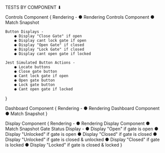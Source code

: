 
TESTS BY COMPONENT ⬇︎

Controls Component {
    Rendering -
    ● Rendering Controls Component
    ● Match Snapshot

    Button Displays -
        ● Display "Close Gate" if open
        ● Display cant lock gate if open
        ● Display "Open Gate" if closed
        ● Display "Lock Gate" if closed
        ● Display cant open gate if locked

    Jest Simulated Button Actions -
        ● Locate buttons
        ● Close gate button
        ● Cant lock gate if open
        ● Open gate button
        ● Lock gate button
        ● Cant open gate if locked
}

Dashboard Component {
    Rendering -
        ● Rendering Dashboard Component
        ● Match Snapshot
}

Display Component {
    Rendering -
        ● Rendering Display Component
        ● Match Snapshot
    Gate Status Display -
        ● Display "Open" if gate is open
        ● Display "Unlocked" if gate is open
        ● Display "Closed" if gate is closed
        ● Display "Unlocked" if gate is closed & unlocked
        ● Display "Closed" if gate is locked
        ● Display "Locked" if gate is closed & locked
}